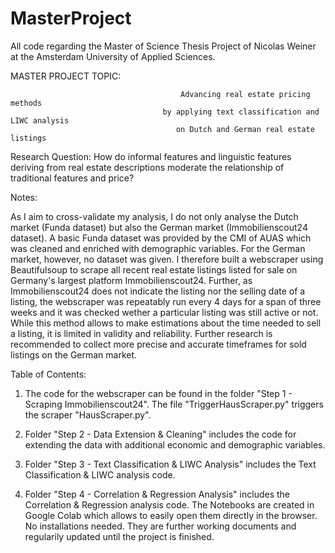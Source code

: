 # MasterProject

All code regarding the Master of Science Thesis Project of Nicolas Weiner at the Amsterdam University of Applied Sciences. 
 

MASTER PROJECT TOPIC: 

                                          Advancing real estate pricing methods
                                      by applying text classification and LIWC analysis 
                                         on Dutch and German real estate listings 
                                                 
Research Question: 
How do informal features and linguistic features deriving from real estate descriptions moderate the relationship of traditional features and price?


Notes: 

As I aim to cross-validate my analysis, I do not only analyse the Dutch market (Funda dataset) but also the German market (Immobilienscout24 dataset). A basic Funda dataset was provided by the CMI of AUAS which was cleaned and enriched with demographic variables. For the German market, however, no dataset was given. I therefore built a webscraper using Beautifulsoup to scrape all recent real estate listings listed for sale on Germany's largest platform Immobilienscout24. Further, as Immobilienscout24 does not indicate the listing nor the selling date of a listing, the webscraper was repeatably run every 4 days for a span of three weeks and it was checked wether a particular listing was still active or not. While this method allows to make estimations about the time needed to sell a listing, it is limited in validity and reliability. Further research is recommended to collect more precise and accurate timeframes for sold listings on the German market. 

Table of Contents:

1. The code for the webscraper can be found in the folder "Step 1 - Scraping Immobilienscout24". The file "TriggerHausScraper.py" triggers the scraper "HausScraper.py". 

2. Folder "Step 2 - Data Extension & Cleaning" includes the code for extending the data with additional economic and demographic variables.

3. Folder "Step 3 - Text Classification & LIWC Analysis" includes the Text Classification & LIWC analysis code.

4. Folder "Step 4 - Correlation & Regression Analysis" includes the Correlation & Regression analysis code. The Notebooks are created in Google Colab which allows to easily open them directly in the browser. No installations needed. They are further working documents and regularily updated until the project is finished.



